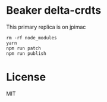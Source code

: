 # Beaker delta-crdts

This primary replica is on jpimac

```
rm -rf node_modules
yarn
npm run patch
npm run publish

```

# License

MIT

